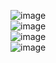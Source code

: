 ![image](https://github.com/user-attachments/assets/931de92e-3f85-4668-9019-0165cddb08d5)
<br>
![image](https://github.com/user-attachments/assets/78970226-371c-4a13-bace-02df1137ba29)
<br>
![image](https://github.com/user-attachments/assets/68f72f2e-2bcd-4c93-aadf-8e64121aa80f)
<br>
![image](https://github.com/user-attachments/assets/42513753-1f36-4ac9-9948-a10c2031fba6)


